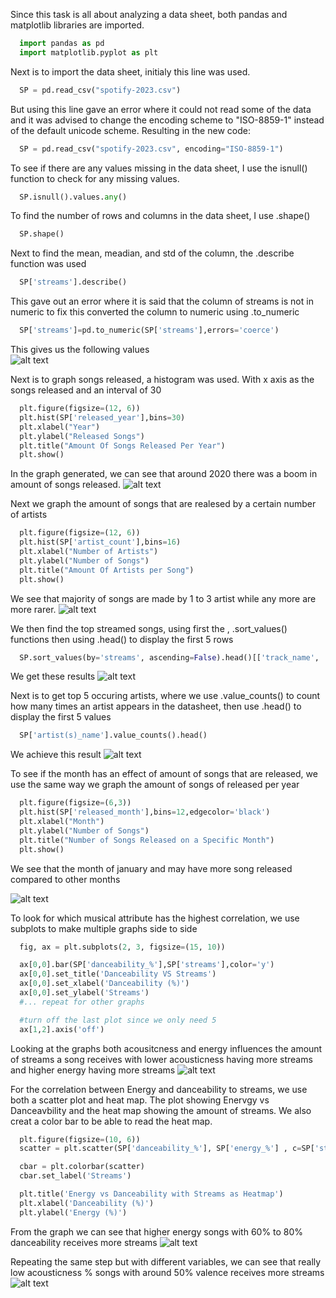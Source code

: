 Since this task is all about analyzing a data sheet, both pandas and matplotlib libraries are imported.

``` python
  import pandas as pd
  import matplotlib.pyplot as plt
```
Next is to import the data sheet, initialy this line was used.

``` python
  SP = pd.read_csv("spotify-2023.csv")
```

But using this line gave an error where it could not read some of the data and it was advised to change the encoding scheme to "ISO-8859-1" instead of the default unicode scheme. Resulting in the new code:

``` python
  SP = pd.read_csv("spotify-2023.csv", encoding="ISO-8859-1")
```

To see if there are any values missing in the data sheet, I use the isnull() function to check for any missing values.

``` python
  SP.isnull().values.any()
```

To find the number of rows and columns in the data sheet, I use .shape()

``` python
  SP.shape()
```

Next to find the mean, meadian, and std of the column, the .describe function was used

``` python
  SP['streams'].describe()
```

This gave out an error where it is said that the column of streams is not in numeric to fix this converted the column to numeric using .to_numeric

``` python
  SP['streams']=pd.to_numeric(SP['streams'],errors='coerce')
```
This gives us the following values <br>
![alt text](https://github.com/FrankCJ0910/Python-EDA/blob/main/Images/STATS.png?raw=true)

Next is to graph songs released, a histogram was used. With x axis as the songs released and an interval of 30

``` python
  plt.figure(figsize=(12, 6))
  plt.hist(SP['released_year'],bins=30)
  plt.xlabel("Year")
  plt.ylabel("Released Songs")
  plt.title("Amount Of Songs Released Per Year")
  plt.show()
```
In the graph generated, we can see that around 2020 there was a boom in amount of songs released.
![alt text](https://github.com/FrankCJ0910/Python-EDA/blob/main/Images/YearXSongs.png?raw=true)

Next we graph the amount of songs that are realesed by a certain number of artists

``` python
  plt.figure(figsize=(12, 6))
  plt.hist(SP['artist_count'],bins=16)
  plt.xlabel("Number of Artists")
  plt.ylabel("Number of Songs")
  plt.title("Amount Of Artists per Song")
  plt.show()
```
We see that majority of songs are made by 1 to 3 artist while any more are more rarer.
![alt text](https://github.com/FrankCJ0910/Python-EDA/blob/main/Images/ArtistsXSongs.png?raw=true)

We then find the top streamed songs, using first the , .sort_values() functions then using .head() to display the first 5 rows

``` python
  SP.sort_values(by='streams', ascending=False).head()[['track_name', 'streams']]
```

We get these results
![alt text](https://github.com/FrankCJ0910/Python-EDA/blob/main/Images/TopStreams.png?raw=true)

Next is to get top 5 occuring artists, where we use .value_counts() to count how many times an artist appears in the datasheet, then use .head() to display the first 5 values 

``` python
  SP['artist(s)_name'].value_counts().head()
```

We achieve this result
![alt text](https://github.com/FrankCJ0910/Python-EDA/blob/main/Images/TopArtists.png?raw=true)

To see if the month has an effect of amount of songs that are released, we use the same way we graph the amount of songs of released per year

``` python
  plt.figure(figsize=(6,3))
  plt.hist(SP['released_month'],bins=12,edgecolor='black')
  plt.xlabel("Month")
  plt.ylabel("Number of Songs")
  plt.title("Number of Songs Released on a Specific Month")
  plt.show()
```
We see that the month of january and may have more song released compared to other months

![alt text](https://github.com/FrankCJ0910/Python-EDA/blob/main/Images/MonthXSongs.png?raw=true)

To look for which musical attribute has the highest correlation, we use subplots to make multiple graphs side to side

``` python
  fig, ax = plt.subplots(2, 3, figsize=(15, 10))

  ax[0,0].bar(SP['danceability_%'],SP['streams'],color='y')
  ax[0,0].set_title('Danceability VS Streams')
  ax[0,0].set_xlabel('Danceability (%)')
  ax[0,0].set_ylabel('Streams')
  #... repeat for other graphs

  #turn off the last plot since we only need 5
  ax[1,2].axis('off')
```
Looking at the graphs both acousitcness and energy influences the amount of streams a song receives with lower acousticness having more streams and higher energy having more streams 
![alt text](https://github.com/FrankCJ0910/Python-EDA/blob/main/Images/MusicStatsXStreams.png?raw=true)

For the correlation between Energy and danceability to streams, we use both a scatter plot and heat map. The plot showing Enervgy vs Danceavbility and the heat map showing the amount of streams. We also creat a color bar to be able to read the heat map.

``` python
  plt.figure(figsize=(10, 6))
  scatter = plt.scatter(SP['danceability_%'], SP['energy_%'] , c=SP['streams'], cmap='Blues',s=50)

  cbar = plt.colorbar(scatter)
  cbar.set_label('Streams')

  plt.title('Energy vs Danceability with Streams as Heatmap')
  plt.xlabel('Danceability (%)')
  plt.ylabel('Energy (%)')
```
From the graph we can see that higher energy songs with 60% to 80% danceability receives more streams
![alt text](https://github.com/FrankCJ0910/Python-EDA/blob/main/Images/EDS.png?raw=true)

Repeating the same step but with different variables, we can see that really low acousticness % songs with around 50% valence receives more streams
![alt text](https://github.com/FrankCJ0910/Python-EDA/blob/main/Images/VAS.png?raw=true)


